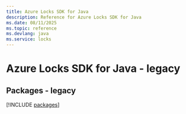 ```yaml
---
title: Azure Locks SDK for Java
description: Reference for Azure Locks SDK for Java
ms.date: 08/11/2025
ms.topic: reference
ms.devlang: java
ms.service: locks
---
```

# Azure Locks SDK for Java - legacy
## Packages - legacy
[!INCLUDE [packages](locks-index.md)]